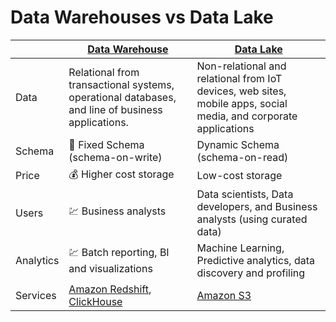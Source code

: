 # Data Warehouses vs Data Lake

|           | [Data Warehouse](DataWarehouses/Readme.md)                                                                                                         | [Data Lake](DataLake.md)                                                                                         |
|-----------|----------------------------------------------------------------------------------------------------------------------------------------------------|------------------------------------------------------------------------------------------------------------------|
| Data      | Relational from transactional systems, operational databases, and line of business applications.                                                   | Non-relational and relational from IoT devices, web sites, mobile apps, social media, and corporate applications |
| Schema    | :hammer: Fixed Schema (schema-on-write)                                                                                                            | Dynamic Schema (schema-on-read)                                                                                  |
| Price     | :moneybag: Higher cost storage                                                                                                                     | Low-cost storage                                                                                                 |
| Users     | :chart: Business analysts                                                                                                                          | Data scientists, Data developers, and Business analysts (using curated data)                                     |
| Analytics | :chart: Batch reporting, BI and visualizations                                                                                                     | Machine Learning, Predictive analytics, data discovery and profiling                                             |
| Services  | [Amazon Redshift](https://github.com/Anshul619/AWS-Services/tree/main/10_BigData/DataStorage/DataWarehouses/AmazonRedshift.md), [ClickHouse](DataWarehouses/ClickHouse.md) | [Amazon S3](https://github.com/Anshul619/AWS-Services/tree/main/10_BigData/DataStorage/DataLakes/S3DataLake.md)                          |